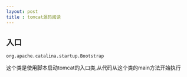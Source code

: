 ```yaml
---
layout: post
title : tomcat源码阅读
---
```

## 入口

`org.apache.catalina.startup.Bootstrap`

这个类是使用脚本启动tomcat的入口类,从代码从这个类的main方法开始执行


